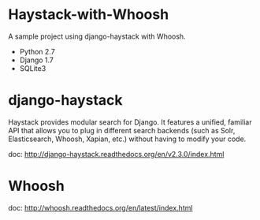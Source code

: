 # Haystack-with-Whoosh
A sample project using django-haystack with Whoosh.

- Python 2.7
- Django 1.7
- SQLite3

# django-haystack
Haystack provides modular search for Django. It features a unified, familiar API that allows you to plug in different search backends (such as Solr, Elasticsearch, Whoosh, Xapian, etc.) without having to modify your code.

doc: http://django-haystack.readthedocs.org/en/v2.3.0/index.html

# Whoosh
doc: http://whoosh.readthedocs.org/en/latest/index.html
